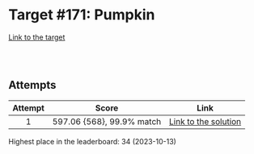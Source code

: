 # Target #171: Pumpkin

[Link to the target](https://cssbattle.dev/play/171)

<!-- ![img](src/images/171_pumpkin) -->

<br>

```html

```

## Attempts
| Attempt | Score | Link |
|:-:|:-:|:-:|
| 1 | 597.06 {568}, 99.9% match | [Link to the solution](src/html/171_pumpkin_attempt_01.html) |


Highest place in the leaderboard: 34 (2023-10-13)